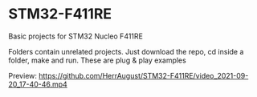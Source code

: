 # STM32-F411RE

Basic projects for STM32 Nucleo F411RE


Folders contain unrelated projects. Just download the repo, cd inside a folder, make and run. These are plug & play examples

Preview: https://github.com/HerrAugust/STM32-F411RE/video_2021-09-20_17-40-46.mp4
